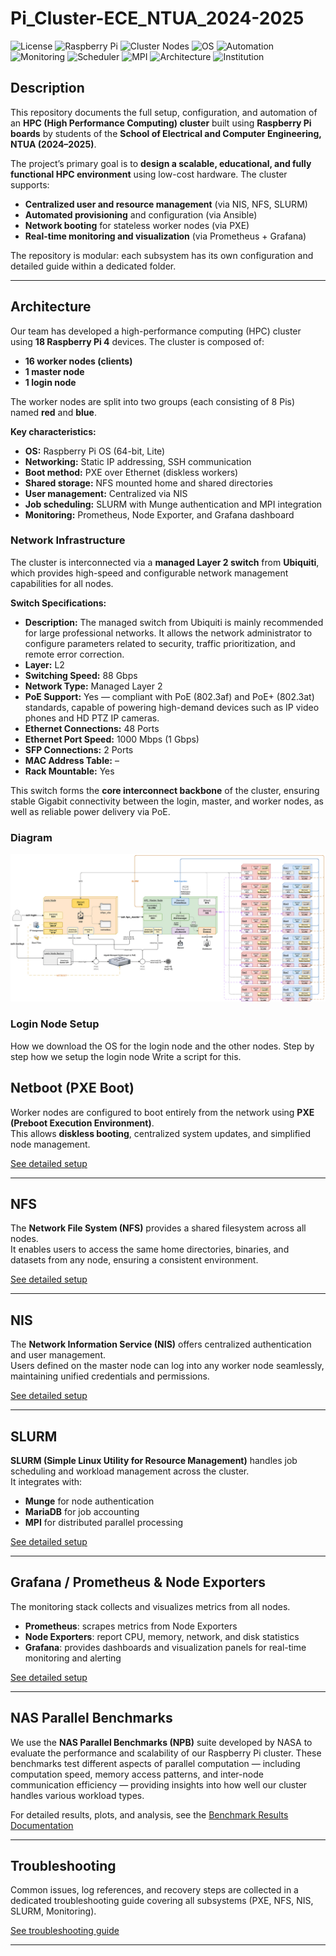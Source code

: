 # Pi_Cluster-ECE_NTUA_2024-2025  

![License](https://img.shields.io/badge/license-MIT-blue.svg)
![Raspberry Pi](https://img.shields.io/badge/hardware-Raspberry%20Pi%204-red.svg)
![Cluster Nodes](https://img.shields.io/badge/nodes-18-brightgreen.svg)
![OS](https://img.shields.io/badge/OS-Raspberry%20Pi%20OS%20Lite-ff69b4.svg)
![Automation](https://img.shields.io/badge/automation-Ansible-orange.svg)
![Monitoring](https://img.shields.io/badge/monitoring-Prometheus%20%26%20Grafana-yellow.svg)
![Scheduler](https://img.shields.io/badge/job%20scheduler-SLURM-blueviolet.svg)
![MPI](https://img.shields.io/badge/parallel-MPI-important.svg)
![Architecture](https://img.shields.io/badge/architecture-HPC%20Cluster-lightgrey.svg)
![Institution](https://img.shields.io/badge/NTUA-ECE-0057b8.svg)

## Description  
This repository documents the full setup, configuration, and automation of an **HPC (High Performance Computing) cluster** built using **Raspberry Pi boards** by students of the **School of Electrical and Computer Engineering, NTUA (2024–2025)**.  

The project’s primary goal is to **design a scalable, educational, and fully functional HPC environment** using low-cost hardware. The cluster supports:
- **Centralized user and resource management** (via NIS, NFS, SLURM)
- **Automated provisioning** and configuration (via Ansible)
- **Network booting** for stateless worker nodes (via PXE)
- **Real-time monitoring and visualization** (via Prometheus + Grafana)

The repository is modular: each subsystem has its own configuration and detailed guide within a dedicated folder.

---

## Architecture  
Our team has developed a high-performance computing (HPC) cluster using **18 Raspberry Pi 4** devices. The cluster is composed of:

- **16 worker nodes (clients)**
- **1 master node**
- **1 login node**

The worker nodes are split into two groups (each consisting of 8 Pis) named **red** and **blue**.

**Key characteristics:**
- **OS:** Raspberry Pi OS (64-bit, Lite)
- **Networking:** Static IP addressing, SSH communication  
- **Boot method:** PXE over Ethernet (diskless workers)  
- **Shared storage:** NFS mounted home and shared directories  
- **User management:** Centralized via NIS  
- **Job scheduling:** SLURM with Munge authentication and MPI integration  
- **Monitoring:** Prometheus, Node Exporter, and Grafana dashboard  

### Network Infrastructure  
The cluster is interconnected via a **managed Layer 2 switch** from **Ubiquiti**, which provides high-speed and configurable network management capabilities for all nodes.

**Switch Specifications:**
- **Description:** The managed switch from Ubiquiti is mainly recommended for large professional networks. It allows the network administrator to configure parameters related to security, traffic prioritization, and remote error correction.  
- **Layer:** L2  
- **Switching Speed:** 88 Gbps  
- **Network Type:** Managed Layer 2  
- **PoE Support:** Yes — compliant with PoE (802.3af) and PoE+ (802.3at) standards, capable of powering high-demand devices such as IP video phones and HD PTZ IP cameras.  
- **Ethernet Connections:** 48 Ports  
- **Ethernet Port Speed:** 1000 Mbps (1 Gbps)  
- **SFP Connections:** 2 Ports  
- **MAC Address Table:** –  
- **Rack Mountable:** Yes  

This switch forms the **core interconnect backbone** of the cluster, ensuring stable Gigabit connectivity between the login, master, and worker nodes, as well as reliable power delivery via PoE.

### Diagram
![HPC Architecture](HPC_Deployment_Diagram.svg)


### Login Node Setup
How we download the OS for the login node and the other nodes. 
Step by step how we setup the login node
Write a script for this.


## Netboot (PXE Boot)  
Worker nodes are configured to boot entirely from the network using **PXE (Preboot Execution Environment)**.  
This allows **diskless booting**, centralized system updates, and simplified node management.  

[See detailed setup](./PXE/README.md)

---

## NFS  
The **Network File System (NFS)** provides a shared filesystem across all nodes.  
It enables users to access the same home directories, binaries, and datasets from any node, ensuring a consistent environment.  

[See detailed setup](./NFS/README.md)

---

## NIS  
The **Network Information Service (NIS)** offers centralized authentication and user management.  
Users defined on the master node can log into any worker node seamlessly, maintaining unified credentials and permissions.  

[See detailed setup](./NIS/README.md)

---

## SLURM  
**SLURM (Simple Linux Utility for Resource Management)** handles job scheduling and workload management across the cluster.  
It integrates with:
- **Munge** for node authentication  
- **MariaDB** for job accounting  
- **MPI** for distributed parallel processing  

[See detailed setup](./SLURM/README.md)

---

## Grafana / Prometheus & Node Exporters  
The monitoring stack collects and visualizes metrics from all nodes.  
- **Prometheus**: scrapes metrics from Node Exporters  
- **Node Exporters**: report CPU, memory, network, and disk statistics  
- **Grafana**: provides dashboards and visualization panels for real-time monitoring and alerting  

[See detailed setup](./Monitoring/README.md)

---

## NAS Parallel Benchmarks  
We use the **NAS Parallel Benchmarks (NPB)** suite developed by NASA to evaluate the performance and scalability of our Raspberry Pi cluster. These benchmarks test different aspects of parallel computation — including computation speed, memory access patterns, and inter-node communication efficiency — providing insights into how well our cluster handles various workload types.  

For detailed results, plots, and analysis, see the [Benchmark Results Documentation](/benchmarks/README.md)

---

## Troubleshooting  
Common issues, log references, and recovery steps are collected in a dedicated troubleshooting guide covering all subsystems (PXE, NFS, NIS, SLURM, Monitoring).  

[See troubleshooting guide](./Troubleshooting/README.md)

---

